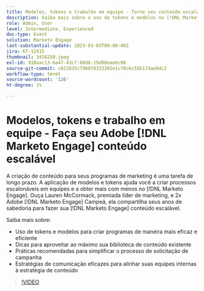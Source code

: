 ```yaml
---
title: Modelos, tokens e trabalho em equipe - Torne seu conteúdo escalável
description: Saiba mais sobre o uso de tokens e modelos no [!DNL Marketo Engage]. Descubra dicas sobre como aproveitar ao máximo sua biblioteca de conteúdo existente.
role: Admin, User
level: Intermediate, Experienced
doc-type: Event
solution: Marketo Engage
last-substantial-update: 2023-03-03T00:00:00Z
jira: KT-12415
thumbnail: 3416250.jpeg
exl-id: 918aac13-6a47-43cf-80d6-19d08eae6c08
source-git-commit: c622835c7960f8333201e1cf0c6c55b17dae8dc2
workflow-type: tm+mt
source-wordcount: '126'
ht-degree: 1%

---
```


# Modelos, tokens e trabalho em equipe - Faça seu Adobe [!DNL Marketo Engage] conteúdo escalável

A criação de conteúdo para seus programas de marketing é uma tarefa de longo prazo. A aplicação de modelos e tokens ajuda você a criar processos escalonáveis em equipes e a obter mais com menos no [!DNL Marketo Engage]. Ouça Lauren McCormack, premiada líder de marketing, e 2x Adobe [!DNL Marketo Engage] Campeã, ela compartilha seus anos de sabedoria para fazer sua [!DNL Marketo Engage] conteúdo escalável.

Saiba mais sobre:

* Uso de tokens e modelos para criar programas de maneira mais eficaz e eficiente
* Dicas para aproveitar ao máximo sua biblioteca de conteúdo existente
* Práticas recomendadas para simplificar o processo de solicitação de campanha
* Estratégias de comunicação eficazes para alinhar suas equipes internas à estratégia de conteúdo

>[!VIDEO](https://video.tv.adobe.com/v/3416250/?quality=12&learn=on)
